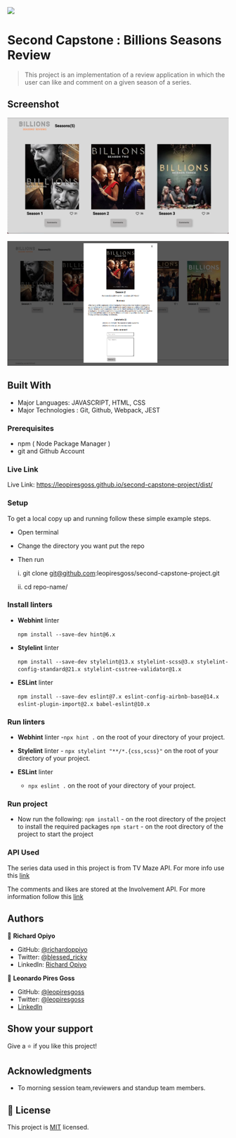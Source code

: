 ![](https://img.shields.io/badge/Microverse-blueviolet)

# Second Capstone : Billions Seasons Review

> This project is an implementation of a review application in which the user can like and comment on a given season of a series.

## Screenshot

![screenshot](./images/home.png)

![screenshot](./images/popup-fixed.png)

## Built With
- Major Languages: JAVASCRIPT, HTML, CSS
- Major Technologies : Git, Github, Webpack, JEST

### Prerequisites
- npm ( Node Package Manager )
- git and Github Account

### Live Link
Live Link: https://leopiresgoss.github.io/second-capstone-project/dist/

### Setup
To get a local copy up and running follow these simple example steps.
- Open terminal
- Change the directory you want put the repo
- Then run
  
  i. git clone git@github.com:leopiresgoss/second-capstone-project.git
  
  ii. cd repo-name/

### Install linters
- **Webhint** linter

  `npm install --save-dev hint@6.x`

- **Stylelint** linter

  `npm install --save-dev stylelint@13.x stylelint-scss@3.x stylelint-config-standard@21.x stylelint-csstree-validator@1.x`

- **ESLint** linter

  `npm install --save-dev eslint@7.x eslint-config-airbnb-base@14.x eslint-plugin-import@2.x babel-eslint@10.x`


### Run linters
- **Webhint** 
linter -`npx hint .` on the root of your directory of your project.

- **Stylelint** 
linter - `npx stylelint "**/*.{css,scss}"` on the root of your directory of your project.

- **ESLint** linter
  - `npx eslint .` on the root of your directory of your project.


### Run project
- Now run the following:
 `npm install`  - on the root directory of the project to install the required packages
 `npm start`   - on the root directory of the project to start the project 

### API Used
The series data used in this project is from TV Maze API. For more info use this [link](https://www.tvmaze.com/api)

The comments and likes are stored at the Involvement API. For more information follow this [link](https://www.notion.so/Involvement-API-869e60b5ad104603aa6db59e08150270)


## Authors

👤 **Richard Opiyo**

- GitHub: [@richardoppiyo](https://github.com/richardoppiyo)
- Twitter: [@blessed_ricky](https://twitter.com/blessed_ricky)
- LinkedIn: [Richard Opiyo](https://linkedin.com/in/richardoppiyo)


👤 **Leonardo Pires Goss**

- GitHub: [@leopiresgoss](https://github.com/leopiresgoss)
- Twitter: [@leopiresgoss](https://twitter.com/leonardopgoss)
- [LinkedIn](https://www.linkedin.com/in/leonardogoss/)


## Show your support

Give a ⭐️ if you like this project!

## Acknowledgments

- To morning session team,reviewers and standup team members.

## 📝 License

This project is [MIT](./MIT.md) licensed.
